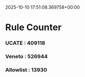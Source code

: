 2025-10-10 17:51:08.369758+00:00
# Rule Counter 
 ### UCATE : 409118

 ### Veneto : 526944

 ### Allowlist : 13930